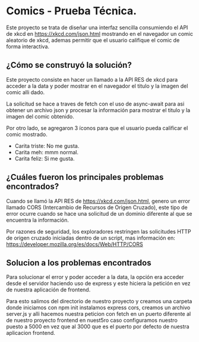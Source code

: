 # Comics - Prueba Técnica.

Este proyecto se trata de diseñar una interfaz sencilla consumiendo el API de xkcd en https://xkcd.com/json.html
mostrando en el navegador un comic aleatorio de xkcd, ademas permitir que el usuario califique el comic de
forma interactiva.

## ¿Cómo se construyó la solución?

Este proyecto consiste en hacer un llamado a la API RES de xkcd para acceder a la data y poder mostrar en el
navegador el titulo y la imagen del comic alli dado.

La solicitud se hace a traves de fetch con el uso de async-await para asi obtener un archivo json y procesar
la información para mostrar el titulo y la imagen del comic obtenido.

Por otro lado, se agregaron 3 íconos para que el usuario pueda calificar el comic mostrado.
  - Carita triste: No me gusta.
  - Carita meh: mmm normal.
  - Carita feliz: Si me gusta.

## ¿Cuáles fueron los principales problemas encontrados?

Cuando se llamó la API RES de https://xkcd.com/json.html, genero un error llamado CORS (Intercambio de 
Recursos de Origen Cruzado), este tipo de error ocurre cuando se hace una solicitud de un dominio diferente 
al que se encuentra la información.

Por razones de seguridad, los exploradores restringen las solicitudes HTTP de origen cruzado iniciadas dentro
de un script, mas información en: https://developer.mozilla.org/es/docs/Web/HTTP/CORS

## Solucion a los problemas encontrados

Para solucionar el error y poder acceder a la data, la opción era acceder desde el servidor haciendo uso de 
express y este hiciera la petición en vez de nuestra aplicación de frontend.

Para esto salimos del directorio de nuestro proyecto y creamos una carpeta donde iniciamos con npm init
instalamos express cors, creamos un archivo server.js y alli hacemos nuestra peticion con fetch en un puerto
diferente al de nuestro proyecto frontend en nuest5ro caso configuramos nuestro puesto a 5000 en vez que al
3000 que es el puerto por defecto de nuestra aplicacion frontend.
